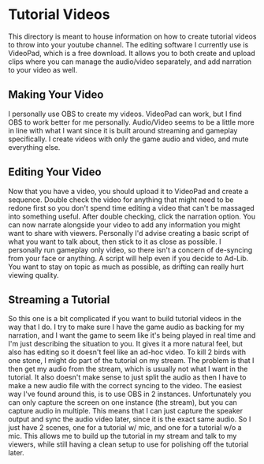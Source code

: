 # Tutorial Videos

This directory is meant to house information on how to create tutorial videos to
throw into your youtube channel. The editing software I currently use is
VideoPad, which is a free download. It allows you to both create and upload
clips where you can manage the audio/video separately, and add narration to your
video as well.

## Making Your Video

I personally use OBS to create my videos. VideoPad can work, but I find OBS to
work better for me personally. Audio/Video seems to be a little more in line
with what I want since it is built around streaming and gameplay specifically.
I create videos with only the game audio and video, and mute everything else.

## Editing Your Video

Now that you have a video, you should upload it to VideoPad and create a
sequence. Double check the video for anything that might need to be redone first
so you don't spend time editing a video that can't be massaged into something
useful. After double checking, click the narration option. You can now narrate
alongside your video to add any information you might want to share with
viewers. Personally I'd advise creating a basic script of what you want to talk
about, then stick to it as close as possible. I personally run gameplay only
video, so there isn't a concern of de-syncing from your face or anything. A
script will help even if you decide to Ad-Lib. You want to stay on topic as much
as possible, as drifting can really hurt viewing quality.

## Streaming a Tutorial

So this one is a bit complicated if you want to build tutorial videos in the way
that I do. I try to make sure I have the game audio as backing for my narration,
and I want the game to seem like it's being played in real time and I'm just
describing the situation to you. It gives it a more natural feel, but also has
editing so it doesn't feel like an ad-hoc video. To kill 2 birds with one stone,
I might do part of the tutorial on my stream. The problem is that I then get my
audio from the stream, which is usually not what I want in the tutorial. It also
doesn't make sense to just split the audio as then I have to make a new audio
file with the correct syncing to the video. The easiest way I've found around
this, is to use OBS in 2 instances. Unfortunately you can only capture the
screen on one instance (the stream), but you can capture audio in multiple. This
means that I can just capture the speaker output and sync the audio video later,
since it is the exact same audio. So I just have 2 scenes, one for a tutorial w/
mic, and one for a tutorial w/o a mic. This allows me to build up the tutorial
in my stream and talk to my viewers, while still having a clean setup to use for
polishing off the tutorial later.